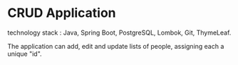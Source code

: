 # CRUD Application
technology stack : Java, Spring Boot, PostgreSQL, Lombok, Git, ThymeLeaf.

The application can add, edit and update lists of people, assigning each a unique "id".
